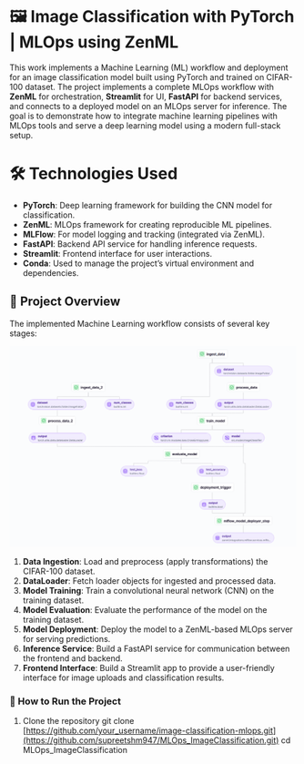 # 🖼️ Image Classification with PyTorch | MLOps using ZenML
This work implements a Machine Learning (ML) workflow and deployment for an image classification model built using PyTorch and trained on CIFAR-100 dataset. The project implements a complete MLOps workflow with **ZenML** for orchestration, **Streamlit** for UI, **FastAPI** for backend services, and connects to a deployed model on an MLOps server for inference. The goal is to demonstrate how to integrate machine learning pipelines with MLOps tools and serve a deep learning model using a modern full-stack setup.

# 🛠️ Technologies Used
- **PyTorch**: Deep learning framework for building the CNN model for classification.
- **ZenML**: MLOps framework for creating reproducible ML pipelines.
- **MLFlow**: For model logging and tracking (integrated via ZenML).
- **FastAPI**: Backend API service for handling inference requests.
- **Streamlit**: Frontend interface for user interactions.
- **Conda**: Used to manage the project’s virtual environment and dependencies.

## 🎯 Project Overview

The implemented Machine Learning workflow consists of several key stages:

![pipeline](pipeline.png)

1. **Data Ingestion**: Load and preprocess (apply transformations) the CIFAR-100 dataset.
2. **DataLoader**: Fetch loader objects for ingested and processed data.
3. **Model Training**: Train a convolutional neural network (CNN) on the training dataset.
4. **Model Evaluation**: Evaluate the performance of the model on the training dataset.
5. **Model Deployment**: Deploy the model to a ZenML-based MLOps server for serving predictions.
6. **Inference Service**: Build a FastAPI service for communication between the frontend and backend.
7. **Frontend Interface**: Build a Streamlit app to provide a user-friendly interface for image uploads and classification results.


### 🚀 How to Run the Project

1. Clone the repository
   git clone [https://github.com/your_username/image-classification-mlops.git](https://github.com/supreetshm947/MLOps_ImageClassification.git)
   cd MLOps_ImageClassification


